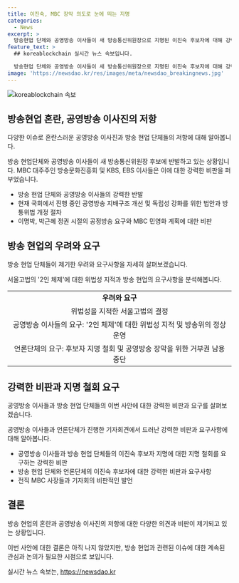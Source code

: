 ```yaml
---
title: 이진숙, MBC 장악 의도로 눈에 띄는 지명
categories:
  - News
excerpt: >
  방송현업 단체와 공영방송 이사들이 새 방송통신위원장으로 지명된 이진숙 후보자에 대해 강력한 저항을 펼치고 있습니다. 14명의 이사는 비판을 퍼뜨리며 공영방송을 장악하려는 것이라고 주장하고 있습니다. 또한, 지명 절차가 위법하다고 주장하며 철회를 요구하는 움직임이 확산되고 있습니다. 긴급히 선임된 이사 선임계획을 비판하는 목소리도 나오고 있습니다. 방송위법에 대한 지적이 제기되는 가운데, 공영방송 이사들은 전국언론노동조합과 연대하여 후보자의 지명 철회를 요구하는 기자회견을 개최하고 있습니다. 여기에 더해, 전·현직 MBC 구성원들도 후보자에 대한 비판을 터뜨리며 지명 철회를 촉구하고 있습니다.
feature_text: >
  ## koreablockchain 실시간 뉴스 속보입니다.

  방송현업 단체와 공영방송 이사들이 새 방송통신위원장으로 지명된 이진숙 후보자에 대해 강력한 저항을 펼치고 있습니다. 14명의 이사는 비판을 퍼뜨리며 공영방송을 장악하려는 것이라고 주장하고 있습니다. 또한, 지명 절차가 위법하다고 주장하며 철회를 요구하는 움직임이 확산되고 있습니다. 긴급히 선임된 이사 선임계획을 비판하는 목소리도 나오고 있습니다. 방송위법에 대한 지적이 제기되는 가운데, 공영방송 이사들은 전국언론노동조합과 연대하여 후보자의 지명 철회를 요구하는 기자회견을 개최하고 있습니다. 여기에 더해, 전·현직 MBC 구성원들도 후보자에 대한 비판을 터뜨리며 지명 철회를 촉구하고 있습니다.
image: 'https://newsdao.kr/res/images/meta/newsdao_breakingnews.jpg'
---
```


<p><img src="https://newsdao.kr/res/images/meta/newsdao_breakingnews.jpg" alt="koreablockchain 속보" /></p>

<h2 data-ke-size="size26">방송현업 혼란, 공영방송 이사진의 저항</h2>

<p>다양한 이슈로 혼란스러운 공영방송 이사진과 방송 현업 단체들의 저항에 대해 알아봅니다.</p>

<p data-ke-size="size16">방송 현업단체와 공영방송 이사들이 새 방송통신위원장 후보에 반발하고 있는 상황입니다. MBC 대주주인 방송문화진흥회 및 KBS, EBS 이사들은 이에 대한 강력한 비판을 퍼부었습니다.</p>

<ul>
  <li>방송 현업 단체와 공영방송 이사들의 강력한 반발</li>
  <li>현재 국회에서 진행 중인 공영방송 지배구조 개선 및 독립성 강화를 위한 법안과 방통위법 개정 절차</li>
  <li>이명박, 박근혜 정권 시절의 공정방송 요구와 MBC 민영화 계획에 대한 비판</li>
</ul>

<h2 data-ke-size="size26">방송 현업의 우려와 요구</h2>

<p>방송 현업 단체들이 제기한 우려와 요구사항을 자세히 살펴보겠습니다.</p>

<p data-ke-size="size16">서울고법의 '2인 체제'에 대한 위법성 지적과 방송 현업의 요구사항을 분석해봅니다.</p>

<table>
  <tr>
    <td style="text-align: center; height: 17px;"><b>우려와 요구</b></td>
  </tr>
  <tr>
    <td style="text-align: center; height: 17px;">위법성을 지적한 서울고법의 결정</td>
  </tr>
  <tr>
    <td style="text-align: center; height: 17px;">공영방송 이사들의 요구: '2인 체제'에 대한 위법성 지적 및 방송위의 정상 운영</td>
  </tr>
  <tr>
    <td style="text-align: center; height: 17px;">언론단체의 요구: 후보자 지명 철회 및 공영방송 장악을 위한 거부권 남용 중단</td>
  </tr>
</table>

<h2 data-ke-size="size26">강력한 비판과 지명 철회 요구</h2>

<p>공영방송 이사들과 방송 현업 단체들의 이번 사안에 대한 강력한 비판과 요구를 살펴보겠습니다.</p>

<p data-ke-size="size16">공영방송 이사들과 언론단체가 진행한 기자회견에서 드러난 강력한 비판과 요구사항에 대해 알아봅니다.</p>

<ul>
  <li>공영방송 이사들과 방송 현업 단체들의 이진숙 후보자 지명에 대한 지명 철회를 요구하는 강력한 비판</li>
  <li>방송 현업 단체와 언론단체의 이진숙 후보자에 대한 강력한 비판과 요구사항</li>
  <li>전직 MBC 사장들과 기자회의 비판적인 발언</li>
</ul>

<h2 data-ke-size="size26">결론</h2>

<p>방송 현업의 혼란과 공영방송 이사진의 저항에 대한 다양한 의견과 비판이 제기되고 있는 상황입니다.</p>

<p data-ke-size="size16">이번 사안에 대한 결론은 아직 나지 않았지만, 방송 현업과 관련된 이슈에 대한 계속된 관심과 논의가 필요한 시점으로 보입니다.</p>
실시간 뉴스 속보는, <a href="https://newsdao.kr" rel="dofollow">https://newsdao.kr</a>


